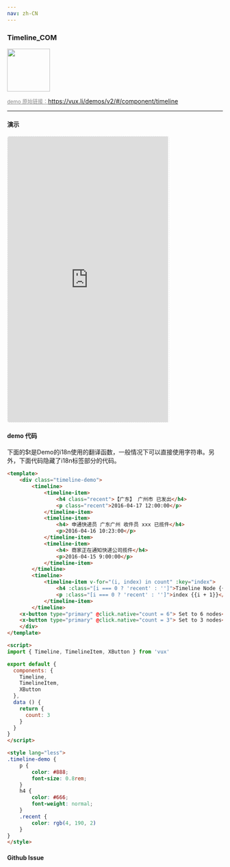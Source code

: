 ```yaml
---
nav: zh-CN
---
```



### Timeline_COM

<img width="100" src="http://qr.topscan.com/api.php?text=https%3A%2F%2Fvux.li%2Fdemos%2Fv2%2F%23%2Fcomponent%2Ftimeline"/>

<a href="https://vux.li/demos/v2/#/component/timeline" target="_blank" style="font-size:12px;color:#888;">demo 原始链接：https://vux.li/demos/v2/#/component/timeline</a>



---

#### 演示

 <div style="width:377px;height:667px;display:inline-block;border:1px dashed #ececec;border-radius:5px;overflow:hidden;">
   <iframe src="https://vux.li/demos/v2/#/component/timeline" width="375" height="667" border="0" frameborder="0"></iframe>
 </div>

#### demo 代码

<p class="tip">下面的$t是Demo的i18n使用的翻译函数，一般情况下可以直接使用字符串。另外，下面代码隐藏了i18n标签部分的代码。</p>

``` html
<template>
	<div class="timeline-demo">
		<timeline>
			<timeline-item>
				<h4 class="recent">【广东】 广州市 已发出</h4>
				<p class="recent">2016-04-17 12:00:00</p>
			</timeline-item>
			<timeline-item>
				<h4> 申通快递员 广东广州 收件员 xxx 已揽件</h4>
				<p>2016-04-16 10:23:00</p>
			</timeline-item>
			<timeline-item>
				<h4> 商家正在通知快递公司揽件</h4>
				<p>2016-04-15 9:00:00</p>
			</timeline-item>
		</timeline>
		<timeline>
			<timeline-item v-for="(i, index) in count" :key="index">
				<h4 :class="[i === 0 ? 'recent' : '']">Timeline Node {{i + 1}}</h4>
				<p :class="[i === 0 ? 'recent' : '']">index {{i + 1}}</p>
			</timeline-item>
		</timeline>
    <x-button type="primary" @click.native="count = 6"> Set to 6 nodes</x-button>
    <x-button type="primary" @click.native="count = 3"> Set to 3 nodes</x-button>
	</div>
</template>

<script>
import { Timeline, TimelineItem, XButton } from 'vux'

export default {
  components: {
    Timeline,
    TimelineItem,
    XButton
  },
  data () {
    return {
      count: 3
    }
  }
}
</script>

<style lang="less">
.timeline-demo {
	p {
		color: #888;
		font-size: 0.8rem;
	}
	h4 {
		color: #666;
		font-weight: normal;
	}
	.recent {
		color: rgb(4, 190, 2)
	}
}
</style>

```


#### Github Issue